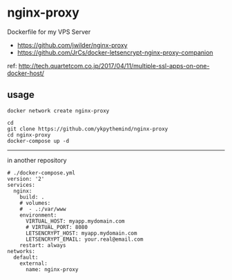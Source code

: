 # nginx-proxy

Dockerfile for my VPS Server

* https://github.com/jwilder/nginx-proxy
* https://github.com/JrCs/docker-letsencrypt-nginx-proxy-companion

ref:
http://tech.quartetcom.co.jp/2017/04/11/multiple-ssl-apps-on-one-docker-host/

## usage

```
docker network create nginx-proxy
```

```
cd
git clone https://github.com/ykpythemind/nginx-proxy
cd nginx-proxy
docker-compose up -d
```

---

in another repository

```
# ./docker-compose.yml
version: '2'
services:
  nginx:
    build: .
    # volumes:
    #  - .:/var/www
    environment:
      VIRTUAL_HOST: myapp.mydomain.com
      # VIRTUAL_PORT: 8080
      LETSENCRYPT_HOST: myapp.mydomain.com
      LETSENCRYPT_EMAIL: your.real@email.com
    restart: always
networks:
  default:
    external:
      name: nginx-proxy
```
